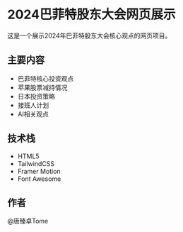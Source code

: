 # 2024巴菲特股东大会网页展示

这是一个展示2024年巴菲特股东大会核心观点的网页项目。

## 主要内容

- 巴菲特核心投资观点
- 苹果股票减持情况
- 日本投资策略
- 接班人计划
- AI相关观点

## 技术栈

- HTML5
- TailwindCSS
- Framer Motion
- Font Awesome

## 作者

@唐臻卓Tome